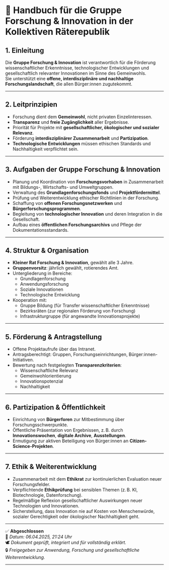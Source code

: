 # 🔬 Handbuch für die Gruppe Forschung & Innovation in der Kollektiven Räterepublik
<!--
Autor: Fabio Weidner
Version: 1.0
Sektion: Bildung & Forschung
Veröffentlichung: April 2025
-->

## 1. Einleitung

Die **Gruppe Forschung & Innovation** ist verantwortlich für die Förderung wissenschaftlicher Erkenntnisse, technologischer Entwicklungen und gesellschaftlich relevanter Innovationen im Sinne des Gemeinwohls.  
Sie unterstützt eine **offene, interdisziplinäre und nachhaltige Forschungslandschaft**, die allen Bürger:innen zugutekommt.

---

## 2. Leitprinzipien

- Forschung dient dem **Gemeinwohl**, nicht privaten Einzelinteressen.
- **Transparenz** und **freie Zugänglichkeit** aller Ergebnisse.
- Priorität für Projekte mit **gesellschaftlicher, ökologischer und sozialer Relevanz**.
- Förderung **interdisziplinärer Zusammenarbeit** und **Partizipation**.
- **Technologische Entwicklungen** müssen ethischen Standards und Nachhaltigkeit verpflichtet sein.

---

## 3. Aufgaben der Gruppe Forschung & Innovation

- Planung und Koordination von **Forschungsvorhaben** in Zusammenarbeit mit Bildungs-, Wirtschafts- und Umweltgruppen.
- Verwaltung des **Grundlagenforschungsfonds** und **Projektfördermittel**.
- Prüfung und Weiterentwicklung ethischer Richtlinien in der Forschung.
- Schaffung von **offenen Forschungsnetzwerken** und **Bürgerforschungsprogrammen**.
- Begleitung von **technologischer Innovation** und deren Integration in die Gesellschaft.
- Aufbau eines **öffentlichen Forschungsarchivs** und Pflege der Dokumentationsstandards.

---

## 4. Struktur & Organisation

- **Kleiner Rat Forschung & Innovation**, gewählt alle 3 Jahre.
- **Gruppenvorsitz**: jährlich gewählt, rotierendes Amt.
- Untergliederung in Bereiche:
  - Grundlagenforschung
  - Anwendungsforschung
  - Soziale Innovationen
  - Technologische Entwicklung
- Kooperation mit:
  - Gruppe Bildung (für Transfer wissenschaftlicher Erkenntnisse)
  - Bezirksräten (zur regionalen Förderung von Forschung)
  - Infrastrukturgruppe (für angewandte Innovationsprojekte)

---

## 5. Förderung & Antragstellung

- Offene Projektaufrufe über das Intranet.
- Antragsberechtigt: Gruppen, Forschungseinrichtungen, Bürger:innen-Initiativen.
- Bewertung nach festgelegten **Transparenzkriterien**:
  - Wissenschaftliche Relevanz
  - Gemeinwohlorientierung
  - Innovationspotenzial
  - Nachhaltigkeit

---

## 6. Partizipation & Öffentlichkeit

- Einrichtung von **Bürgerforen** zur Mitbestimmung über Forschungsschwerpunkte.
- Öffentliche Präsentation von Ergebnissen, z. B. durch **Innovationswochen**, **digitale Archive**, **Ausstellungen**.
- Ermutigung zur aktiven Beteiligung von Bürger:innen an **Citizen-Science-Projekten**.

---

## 7. Ethik & Weiterentwicklung

- Zusammenarbeit mit dem **Ethikrat** zur kontinuierlichen Evaluation neuer Forschungsfelder.
- Verpflichtende **Ethikprüfung** bei sensiblen Themen (z. B. KI, Biotechnologie, Datenforschung).
- Regelmäßige Reflexion gesellschaftlicher Auswirkungen neuer Technologien und Innovationen.
- Sicherstellung, dass Innovation nie auf Kosten von Menschenwürde, sozialer Gerechtigkeit oder ökologischer Nachhaltigkeit geht.

---

✅ **Abgeschlossen**  
📅 *Datum: 06.04.2025, 21:24 Uhr*  
🕊️ *Dokument geprüft, integriert und für vollständig erklärt.*  
🔒 *Freigegeben zur Anwendung, Forschung und gesellschaftliche Weiterentwicklung.*

---



